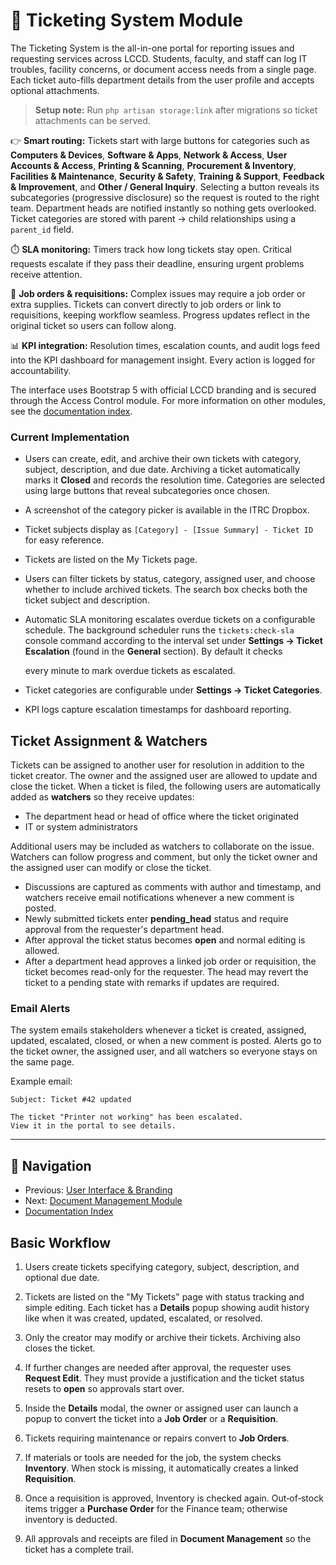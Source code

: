 # 🎫 Ticketing System Module

The Ticketing System is the all-in-one portal for reporting issues and requesting services across LCCD. Students, faculty, and staff can log IT troubles, facility concerns, or document access needs from a single page. Each ticket auto-fills department details from the user profile and accepts optional attachments.

> **Setup note:** Run `php artisan storage:link` after migrations so ticket attachments can be served.

👉 **Smart routing:** Tickets start with large buttons for categories such as **Computers & Devices**, **Software & Apps**, **Network & Access**, **User Accounts & Access**, **Printing & Scanning**, **Procurement & Inventory**, **Facilities & Maintenance**, **Security & Safety**, **Training & Support**, **Feedback & Improvement**, and **Other / General Inquiry**. Selecting a button reveals its subcategories (progressive disclosure) so the request is routed to the right team. Department heads are notified instantly so nothing gets overlooked. Ticket categories are stored with parent → child relationships using a `parent_id` field.

⏱️ **SLA monitoring:** Timers track how long tickets stay open. Critical requests escalate if they pass their deadline, ensuring urgent problems receive attention.

🔗 **Job orders & requisitions:** Complex issues may require a job order or extra supplies. Tickets can convert directly to job orders or link to requisitions, keeping workflow seamless. Progress updates reflect in the original ticket so users can follow along.

📊 **KPI integration:** Resolution times, escalation counts, and audit logs feed into the KPI dashboard for management insight. Every action is logged for accountability.

The interface uses Bootstrap 5 with official LCCD branding and is secured through the Access Control module. For more information on other modules, see the [documentation index](README.md).
### Current Implementation
 - Users can create, edit, and archive their own tickets with category, subject, description, and due date. Archiving a ticket automatically marks it **Closed** and records the resolution time. Categories are selected using large buttons that reveal subcategories once chosen.
- A screenshot of the category picker is available in the ITRC Dropbox.

- Ticket subjects display as `[Category] - [Issue Summary] - Ticket ID` for easy reference.
- Tickets are listed on the My Tickets page.
- Users can filter tickets by status, category, assigned user, and choose whether to include archived tickets. The search box checks both the ticket subject and description.
- Automatic SLA monitoring escalates overdue tickets on a configurable schedule.
  The background scheduler runs the `tickets:check-sla` console command according
  to the interval set under **Settings → Ticket Escalation** (found in the **General** section). By default it checks

  every minute to mark overdue tickets as escalated.
- Ticket categories are configurable under **Settings → Ticket Categories**.
- KPI logs capture escalation timestamps for dashboard reporting.

## Ticket Assignment & Watchers
Tickets can be assigned to another user for resolution in addition to the ticket creator. The owner and the assigned user are allowed to update and close the ticket. When a ticket is filed, the following users are automatically added as **watchers** so they receive updates:

- The department head or head of office where the ticket originated
- IT or system administrators

Additional users may be included as watchers to collaborate on the issue. Watchers can follow progress and comment, but only the ticket owner and the assigned user can modify or close the ticket.
- Discussions are captured as comments with author and timestamp, and watchers
  receive email notifications whenever a new comment is posted.
- Newly submitted tickets enter **pending_head** status and require approval from the requester's department head.
- After approval the ticket status becomes **open** and normal editing is allowed.
- After a department head approves a linked job order or requisition,
  the ticket becomes read-only for the requester. The head may revert the
  ticket to a pending state with remarks if updates are required.

### Email Alerts
The system emails stakeholders whenever a ticket is created, assigned, updated, escalated, closed, or when a new comment is posted. Alerts go to the ticket owner, the assigned user, and all watchers so everyone stays on the same page.

Example email:

```
Subject: Ticket #42 updated

The ticket "Printer not working" has been escalated.
View it in the portal to see details.
```
---
## 🚀 Navigation
- Previous: [User Interface & Branding](user-interface-branding.md)
- Next: [Document Management Module](document-management-module.md)
- [Documentation Index](README.md)

## Basic Workflow

1. Users create tickets specifying category, subject, description, and optional due date.
2. Tickets are listed on the "My Tickets" page with status tracking and simple editing.
   Each ticket has a **Details** popup showing audit history like when it was created, updated, escalated, or resolved.
3. Only the creator may modify or archive their tickets. Archiving also closes the ticket.
4. If further changes are needed after approval, the requester uses **Request Edit**.
   They must provide a justification and the ticket status resets to **open** so approvals start over.

5. Inside the **Details** modal, the owner or assigned user can launch a popup to convert the ticket into a **Job Order** or a **Requisition**.
6. Tickets requiring maintenance or repairs convert to **Job Orders**.
7. If materials or tools are needed for the job, the system checks **Inventory**. When stock is missing, it automatically creates a linked **Requisition**.
8. Once a requisition is approved, Inventory is checked again. Out‑of‑stock items trigger a **Purchase Order** for the Finance team; otherwise inventory is deducted.
9. All approvals and receipts are filed in **Document Management** so the ticket has a complete trail.
